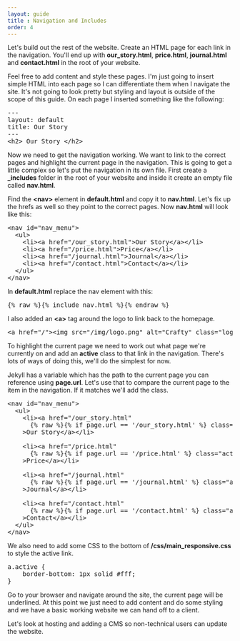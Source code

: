 ```yaml
---
layout: guide
title : Navigation and Includes
order: 4
---
```

Let's build out the rest of the website. Create an HTML page for each link in the navigation. You'll end up with **our_story.html**, **price.html**, **journal.html** and **contact.html** in the root of your website.

Feel free to add content and style these pages. I'm just going to insert simple HTML into each page so I can differentiate them when I navigate the site. It's not going to look pretty but styling and layout is outside of the scope of this guide. On each page I inserted something like the following:

<pre>---
layout: default
title: Our Story
---
&lt;h2&gt; Our Story &lt;/h2&gt;
</pre>

Now we need to get the navigation working. We want to link to the correct pages and highlight the current page in the navigation. This is going to get a little complex so let's put the navigation in its own file. First create a **_includes** folder in the root of your website and inside it create an empty file called **nav.html**.

Find the **&lt;nav&gt;** element in **default.html** and copy it to **nav.html**. Let's fix up the hrefs as well so they point to the correct pages. Now **nav.html** will look like this:

<pre>&lt;nav id=&quot;nav_menu&quot;&gt;
  &lt;ul&gt;
    &lt;li&gt;&lt;a href=&quot;/our_story.html&quot;&gt;Our Story&lt;/a&gt;&lt;/li&gt;
    &lt;li&gt;&lt;a href=&quot;/price.html&quot;&gt;Price&lt;/a&gt;&lt;/li&gt;
    &lt;li&gt;&lt;a href=&quot;/journal.html&quot;&gt;Journal&lt;/a&gt;&lt;/li&gt;
    &lt;li&gt;&lt;a href=&quot;/contact.html&quot;&gt;Contact&lt;/a&gt;&lt;/li&gt;
  &lt;/ul&gt;
&lt;/nav&gt;</pre>

In **default.html** replace the nav element with this:

<pre>{% raw %}{% include nav.html %}{% endraw %}</pre>

I also added an **&lt;a&gt;** tag around the logo to link back to the homepage.

<pre>&lt;a href=&quot;/&quot;&gt;&lt;img src=&quot;/img/logo.png&quot; alt=&quot;Crafty&quot; class=&quot;logo&quot;&gt;&lt;/a&gt;</pre>

To highlight the current page we need to work out what page we're currently on and add an **active** class to that link in the navigation. There's lots of ways of doing this, we'll do the simplest for now.

Jekyll has a variable which has the path to the current page you can reference using **page.url**. Let's use that to compare the current page to the item in the navigation. If it matches we'll add the class.

<pre>&lt;nav id=&quot;nav_menu&quot;&gt;
  &lt;ul&gt;
    &lt;li&gt;&lt;a href=&quot;/our_story.html&quot;
      {% raw %}{% if page.url == '/our_story.html' %} class="active" {% endif %}{% endraw %}
    &gt;Our Story&lt;/a&gt;&lt;/li&gt;

    &lt;li&gt;&lt;a href=&quot;/price.html&quot;
      {% raw %}{% if page.url == '/price.html' %} class="active" {% endif %}{% endraw %}
    &gt;Price&lt;/a&gt;&lt;/li&gt;

    &lt;li&gt;&lt;a href=&quot;/journal.html&quot;
      {% raw %}{% if page.url == '/journal.html' %} class="active" {% endif %}{% endraw %}
    &gt;Journal&lt;/a&gt;&lt;/li&gt;

    &lt;li&gt;&lt;a href=&quot;/contact.html&quot;
      {% raw %}{% if page.url == '/contact.html' %} class="active" {% endif %}{% endraw %}
    &gt;Contact&lt;/a&gt;&lt;/li&gt;
  &lt;/ul&gt;
&lt;/nav&gt;</pre>

We also need to add some CSS to the bottom of **/css/main_responsive.css** to style the active link.

<pre>a.active {
    border-bottom: 1px solid #fff;
}</pre>

Go to your browser and navigate around the site, the current page will be underlined. At this point we just need to add content and do some styling and we have a basic working website we can hand off to a client.

Let's look at hosting and adding a CMS so non-technical users can update the website.
